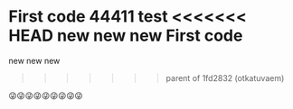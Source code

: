 First code
44411 test
<<<<<<< HEAD
new new new
First code
=======
new new new
>>>>>>> parent of 1fd2832 (otkatuvaem)

😜😜😜😜😜😜😜😜😜
